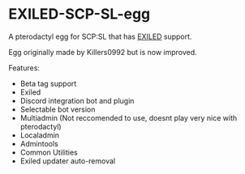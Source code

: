 # EXILED-SCP-SL-egg

A pterodactyl egg for SCP:SL that has [EXILED](https://github.com/Exiled-Team/EXILED) support.

Egg originally made by Killers0992 but is now improved.

Features:

- Beta tag support
- Exiled
- Discord integration bot and plugin
- Selectable bot version
- Multiadmin (Not reccomended to use, doesnt play very nice with pterodactyl)
- Localadmin 
- Admintools 
- Common Utilities
- Exiled updater auto-removal
